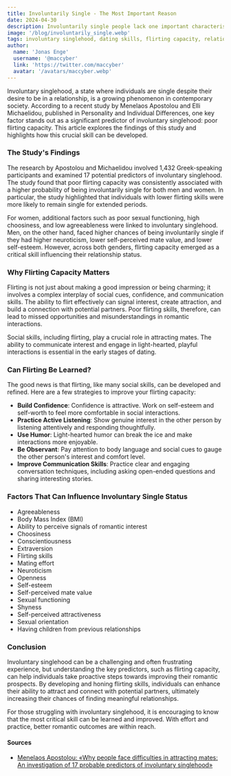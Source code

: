 ```yaml
---
title: Involuntarily Single - The Most Important Reason
date: 2024-04-30
description: Involuntarily single people lack one important characteristic, a study shows. But it can be learned.
image: '/blog/involuntarily_single.webp'
tags: involuntary singlehood, dating skills, flirting capacity, relationship tips, self-esteem, social skills, mate attraction, psychology, self-improvement, dating advice, relationship status, singles, self-perceived attractiveness, body language, communication skills, confidence building, relationship research, psychological study, social interaction, romantic relationships
author:
  name: 'Jonas Enge'
  username: '@maccyber'
  link: 'https://twitter.com/maccyber'
  avatar: '/avatars/maccyber.webp'
---
```


Involuntary singlehood, a state where individuals are single despite their desire to be in a relationship, is a growing phenomenon in contemporary society. According to a recent study by Menelaos Apostolou and Elli Michaelidou, published in Personality and Individual Differences, one key factor stands out as a significant predictor of involuntary singlehood: poor flirting capacity. This article explores the findings of this study and highlights how this crucial skill can be developed.

### The Study's Findings

The research by Apostolou and Michaelidou involved 1,432 Greek-speaking participants and examined 17 potential predictors of involuntary singlehood. The study found that poor flirting capacity was consistently associated with a higher probability of being involuntarily single for both men and women. In particular, the study highlighted that individuals with lower flirting skills were more likely to remain single for extended periods.

For women, additional factors such as poor sexual functioning, high choosiness, and low agreeableness were linked to involuntary singlehood. Men, on the other hand, faced higher chances of being involuntarily single if they had higher neuroticism, lower self-perceived mate value, and lower self-esteem. However, across both genders, flirting capacity emerged as a critical skill influencing their relationship status.

### Why Flirting Capacity Matters

Flirting is not just about making a good impression or being charming; it involves a complex interplay of social cues, confidence, and communication skills. The ability to flirt effectively can signal interest, create attraction, and build a connection with potential partners. Poor flirting skills, therefore, can lead to missed opportunities and misunderstandings in romantic interactions.

Social skills, including flirting, play a crucial role in attracting mates. The ability to communicate interest and engage in light-hearted, playful interactions is essential in the early stages of dating.

### Can Flirting Be Learned?

The good news is that flirting, like many social skills, can be developed and refined. Here are a few strategies to improve your flirting capacity:

- **Build Confidence**: Confidence is attractive. Work on self-esteem and self-worth to feel more comfortable in social interactions.
- **Practice Active Listening**: Show genuine interest in the other person by listening attentively and responding thoughtfully.
- **Use Humor**: Light-hearted humor can break the ice and make interactions more enjoyable.
- **Be Observant**: Pay attention to body language and social cues to gauge the other person's interest and comfort level.
- **Improve Communication Skills**:  Practice clear and engaging conversation techniques, including asking open-ended questions and sharing interesting stories.

### Factors That Can Influence Involuntary Single Status

- Agreeableness
- Body Mass Index (BMI)
- Ability to perceive signals of romantic interest
- Choosiness
- Conscientiousness
- Extraversion
- Flirting skills
- Mating effort
- Neuroticism
- Openness
- Self-esteem
- Self-perceived mate value
- Sexual functioning
- Shyness
- Self-perceived attractiveness
- Sexual orientation
- Having children from previous relationships

### Conclusion

Involuntary singlehood can be a challenging and often frustrating experience, but understanding the key predictors, such as flirting capacity, can help individuals take proactive steps towards improving their romantic prospects. By developing and honing flirting skills, individuals can enhance their ability to attract and connect with potential partners, ultimately increasing their chances of finding meaningful relationships.

For those struggling with involuntary singlehood, it is encouraging to know that the most critical skill can be learned and improved. With effort and practice, better romantic outcomes are within reach.

#### **Sources**

- [Menelaos Apostolou: «Why people face difficulties in attracting mates: An investigation of 17 probable predictors of involuntary singlehood»](https://www.sciencedirect.com/science/article/abs/pii/S0191886923003458)
